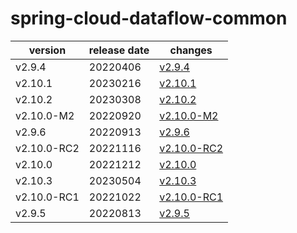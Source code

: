 # spring-cloud-dataflow-common

|   version   | release date |                 changes                  |
|-------------|--------------|------------------------------------------|
| v2.9.4      | 20220406     | [v2.9.4](./v2.9.4-20220406.md)           |
| v2.10.1     | 20230216     | [v2.10.1](./v2.10.1-20230216.md)         |
| v2.10.2     | 20230308     | [v2.10.2](./v2.10.2-20230308.md)         |
| v2.10.0-M2  | 20220920     | [v2.10.0-M2](./v2.10.0-M2-20220920.md)   |
| v2.9.6      | 20220913     | [v2.9.6](./v2.9.6-20220913.md)           |
| v2.10.0-RC2 | 20221116     | [v2.10.0-RC2](./v2.10.0-RC2-20221116.md) |
| v2.10.0     | 20221212     | [v2.10.0](./v2.10.0-20221212.md)         |
| v2.10.3     | 20230504     | [v2.10.3](./v2.10.3-20230504.md)         |
| v2.10.0-RC1 | 20221022     | [v2.10.0-RC1](./v2.10.0-RC1-20221022.md) |
| v2.9.5      | 20220813     | [v2.9.5](./v2.9.5-20220813.md)           |

